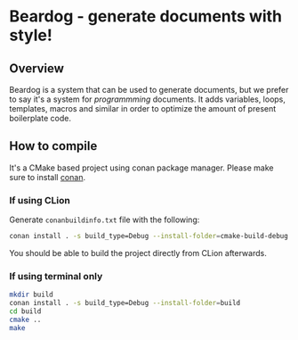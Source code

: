 # Beardog - generate documents with style!

## Overview
Beardog is a system that can be used to generate documents, but we prefer to say it's a
system for *programmming* documents. It adds variables, loops, templates, macros and similar
in order to optimize the amount of present boilerplate code.

## How to compile
It's a CMake based project using conan package manager. Please make sure to install [conan](https://conan.io/). 

### If using CLion
Generate `conanbuildinfo.txt` file with the following:
```bash
conan install . -s build_type=Debug --install-folder=cmake-build-debug
```
You should be able to build the project directly from CLion afterwards.

### If using terminal only
```bash
mkdir build
conan install . -s build_type=Debug --install-folder=build
cd build
cmake ..
make
```
